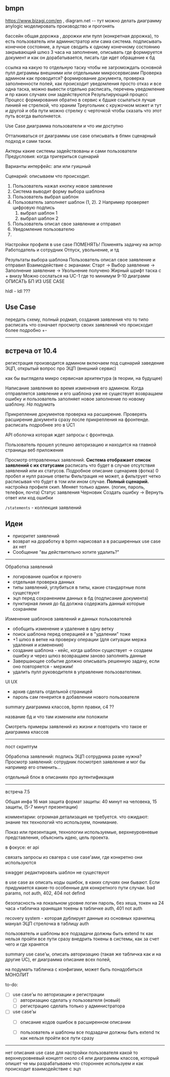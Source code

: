 ## bmpn
https://www.bizagi.com/en , diagram.net -- тут можно делать диаграмму
anylogic моделировать производство и прогонять

бассейн общая дорожка , дорожки или пулл (конкретная дорожка), то есть пользователь или администратор или сама система.
подписывать конечное состояние, а лучше сводить к одному конечному состоянию
закрывающий шлюз
3 часа на заполнение, описывать где формируется документ и как он дорабатывается, писать где идет обращение к бд

ссылка на какую то отдельную таску чтобы не загромождать основной пулл диграммы внешними или отдельными микросервисами
Проверка админом как проводится?
формирование документа, проверка заполненности полей, как происходит
уведомления просто отказ и все одна таска, можно вывести отдельно расписать, перечень уведомление и пр каких случаях они задействуются
Результирующий процесс 
Процесс формирования обратно в сервис
к бдшке ссылаться лучше линией не стрелкой, что храним
Треугольник с кружочком может и тут и другой и оба пути можно стрелку с черточкой чтобы сказать что этот путь всегда выполняется.

Use Case диаграмма пользователи и что им доступно

Отталкиваться от диаграммы use case описывать в бпмн сценарный подход и сами таски.

Актеры какие системы задействованы и сами пользователи
Предусловия: когда тригериться сценарий

Варианты интерфейс: апи или гуишный

Сценарий: описываем что происходит. 
1. Пользователь нажал кнопку новое заявление
2. Система выводит форму выбора шаблона
3. Пользователь выбрал шаблон
4. Пользователь заполняет шаблон (1, 2). 2 Например проверяет цифровую подпись
	1. выбрал шаблон 1
	2. выбрал шаблон 2
5. Пользователь описал свое заявление и отправил
6. Уведомление пользователю
7. 
Настройки профиля в use case ПОМЕНЯТЬ!
Поменять задачку на актор Работодатель и сотрудник
Отпуск, увольнение, и тд

Результаты выбора шаблона
Пользователь описал свое заявление и отправил
Взаимодействие с экранами: Старт -> Выбор заявление -> Заполнение заявление -> Увольнение получено
Жирный шрифт таска с + внизу
Можно сослаться на UC-1 где то
минимум 9-10 диаграмм
ОПИСАТЬ БП ИЗ USE CASE

hldl -  ldl ???


## Use Case
передать схему, полный родмап, создания заявления
что то типо расписать что означает просмотр своих заявлений что происходит более подробно +- 

----
## встреча от 10.4
регистрация производится админом включаем под сценарий заведение ЭЦП, открытый вопрос про ЭЦП (внешний сервис)

как бы выглядела микро сервисная архитектура (в теории, на будущее)

Написание заявления во время изменения его админом. Когда отправляется заявление и его шаблона уже не существует возвращаем ошибку и пользователь заполняет новое заполнение по новому шаблону. *На подумать*

Прикрепление документов проверка на расширение. Проверять расширение документа сразу после прикрепления на фронтенде. расписать подробнее это в UC1

API оболочка которая ждет запросы с фронтенда.

Пользователь прошел успешно авторизацию и находится на главной страницы веб приложения

Просмотр отправленных заявлений. **Система отображает список заявлений с их статусами** расписать что будет в случае отсутствия заявлений или их статусов.
Подробное описание сценариев (фотка)
0 пробел и нулл разные ответы
Фильтрация не может, а фильтрует четко расписывая что будет в том или ином случае. **Полный сценарий.**
настройка профиля скип. Меняет только админ. (логин, пароль, телефон, почта)
Статус заявления Черновик
Создать ошибку -> Вернуть ответ или код ошибки


`/statements` - коллекция заявлений

## Идеи
- приоритет заявлений
- возврат на доработку в bpmn нарисовал а в расширенных use case ах нет
- Сообщение "вы действительно хотите удалить?"




---


Обработка заявлений
- логирование ошибок и прочего
- отдельная проверка данных
- типы заявлений, углубиться в типы, какие стандартные поля существуют
- эцп перед сохранением данных в бд (подписание документа)
- пунктирная линия до бд должна содержать данный которые сохраняем

Изменение шаблонов заявлений и данных пользователей 
- обобщить изменение и удаление в одну ветку
- поиск шаблона перед операцией и в "удалении" тоже
- +1 шлюз в ветке на проверку операции (для ситуации мержа удаления и изменения)
- создание шаблона - кейс, когда шаблон существует -> создаем ошибку и через шлюз возвращаем заново заполнять данные
- Завершающее событие должно описывать решенную задачу, если оно повторяется - мержим!
- удалить пулл руководителя в управление пользователями.



UI UX
- архив сделать отдельной страницей
- пароль сам генерится в добавлении нового пользователя

summary
диаграмма классов, bpmn правки, с4 ??


название бд и что там изменили или положили

Смотреть примеры заявлений из жизни и повторить
что такое er диаграмма классов


---
пост скриптум

Обработка заявлений: подпись ЭЦП сотрудника разве нужна?
Просмотр заявлений: сотрудник посмотрел заявление и мог бы например его отменить...

отдельный блок в описаниях про аутентификация

---
встреча 7.5

Общая инфа
16 мая защита
формат защиты: 40 минут на человека, 15 защиты, (5-7 минут презентации)

комментарии: огромная детализация не требуется.
что ожидают: знание тех технологий что используем, понимание.

Показ или презентация, технологии используемые, верхнеуровневые представления, объяснить идею, цель проекта.

в фокусе: er api

связать запросы из свагера с use case'ами, где конкретно они используются

swagger редактировать шаблон не существуют

в use case ах описать коды ошибок, в каких случаях они бывают. Если придумается какие-то особенные для конкретного пути случаи.
bad params, not auth, 402, 404 not defind

безопасность на локальном уровне
логин пароль, без хеша, токен на 24 часа
+табличка хранящая токены в табличке auth, 401 not auth

recovery system - которая дублирует данные из основных хранилищ
мануал ЭЦП стрелочка в таблицу auth

пользователь и шаблоны все подзадачи должны быть extend тк как нельзя пройти все пути сразу
внедрить токены в системы, как за  счет чего и где хранятся 

summary
use case'ы, описать авторизацию (такая же табличка как и на другие UC), er диаграмма описание всех полей, 

на подумать табличка с конфигами, может быть понадобиться 
МОНОЛИТ

to-do:
- [ ] use case'ы по авторизации и регистрации
	- [ ] авторизацию сделать у пользователя (новый)
	- [ ] регистрацию сделать только у администратора
- [ ] use case'ы
	- [ ] описание кодов ошибок в расширенном описании
	- [ ] пользователь и шаблоны все подзадачи должны быть extend тк как нельзя пройти все пути сразу


---
нет описания use case для настройки пользователя
какой то верхнеуровневый концепт около с4 или диаграммы классов, который опишет че мы разрабатываем что стороннее используем и как происходит взаимодействие с эцп